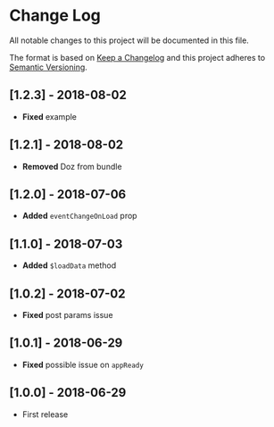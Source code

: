 # Change Log
All notable changes to this project will be documented in this file.

The format is based on [Keep a Changelog](http://keepachangelog.com/)
and this project adheres to [Semantic Versioning](http://semver.org/).

## [1.2.3] - 2018-08-02
- **Fixed** example

## [1.2.1] - 2018-08-02
- **Removed** Doz from bundle

## [1.2.0] - 2018-07-06
- **Added** `eventChangeOnLoad` prop

## [1.1.0] - 2018-07-03
- **Added** `$loadData` method

## [1.0.2] - 2018-07-02
- **Fixed** post params issue

## [1.0.1] - 2018-06-29
- **Fixed** possible issue on `appReady`

## [1.0.0] - 2018-06-29
- First release